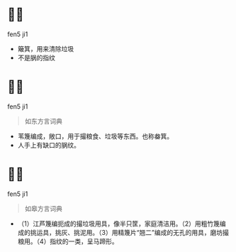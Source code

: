 # 𡊄箕
fen5 ji1
- 簸箕，用来清除垃圾
- 不是脶的指纹

# 𡊄箕
fen5 ji1
> 如东方言词典
- 苇篾编成，敞口，用于撮粮食、垃圾等东西。也称畚箕。
- 人手上有缺口的脶纹。

# 𡊄箕
fen5 ji1
> 如皋方言词典
- （1）江芦篾编扼成的撮垃圾用具，像半只筐，家庭清洁用。（2）用粗竹篾编成的挑运具，挑灰、挑泥用。（3）用精篾片“翘二”编成的无孔的用具，磨坊撮粮用。（4）指纹的一类，呈马蹄形。
